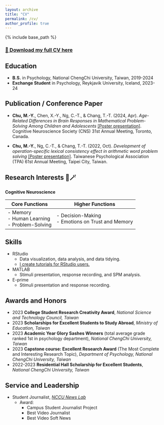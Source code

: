 ```yaml
---
layout: archive
title: "CV"
permalink: /cv/
author_profile: true
---
```


{% include base_path %}

### [📄 Download my full CV here](https://drive.google.com/file/d/1812_mO7uTA_jTHhYsZ8Q4228aLtuH2-H/view?usp=sharing)


## Education

* **B.S.** in Psychology, National ChengChi University, Taiwan, 2019-2024
* **Exchange Student** in Psychology, Reykjavik University, Iceland, 2023-24

## Publication / Conference Paper

* **Chu, M.-Y.**, Chen, X.-Y., Ng, C.-T., & Chang, T.-T. (2024, Apr). *Age-Related Differences in Brain Responses in Mathematical Problem-Solving Among Children and Adolescents* [[Poster presentation]](https://drive.google.com/file/d/1Q0_EK53GOz_IsXdYEZF0KowGXeJmAUXl/view?usp=sharing). Cognitive Neuroscience Society (CNS) 31st Annual Meeting, Toronto, Canada.

* **Chu, M.-Y.**, Ng, C.-T., & Chang, T.-T. (2022, Oct). *Development of operation-specific lexical consistency effect in arithmetic word problem solving* [[Poster presentation]](https://drive.google.com/file/d/1st2-dYBIgump6WqU10XRUd78vQZBWpzf/view?usp=sharing). Taiwanese Psychological Association (TPA) 61st Annual Meeting, Taipei City, Taiwan.

## Research Interests 🧠🪄

**Cognitive Neuroscience**

| **Core Functions**| **Higher Functions**|
|------------------------|------------------------|
| - Memory  <br>- Human Learning <br>- Problem-Solving| - Decision-Making <br>- Emotions on Trust and Memory|

## Skills

* RStudio
  * Data visualization, data analysis, and data tidying.
  * [I create tutorials for RStudio users.](https://cocoyamo.github.io/MMR/)
* MATLAB
  * Stimuli presentation, response recording, and SPM analysis.
* E-prime
  * Stimuli presentation and response recording.

## Awards and Honors

* 2023 **College Student Research Creativity Award**, *National Science and Technology Council, Taiwan*
* 2023 **Scholarships for Excellent Students to Study Abroad**, *Ministry of Education, Taiwan*
* 2023 **Academic Year Glory Sashes Winners** (total average grade ranked 1st in psychology department), *National ChengChi University, Taiwan*
* 2023 **Capstone course: Excellent Research Award** (The Most Complete and Interesting Research Topic), *Department of Psychology, National ChengChi University, Taiwan*
* 2022-2023 **Residential Hall Scholarship for Excellent Students**, *National ChengChi University, Taiwan*

## Service and Leadership

* Student Journalist, *[NCCU News Lab](https://newslab.nccu.edu.tw/eng/PageFront?fid=10769)*
  * Award:
    * Campus Student Journalist Project
    * Best Video Journalist
    * Best Video Soft News
